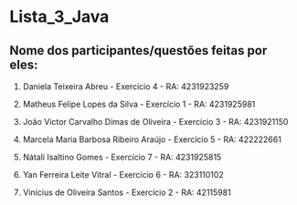 # Lista_3_Java
## Nome dos participantes/questões feitas por eles:

1. Daniela Teixeira Abreu - Exercício 4 - RA: 4231923259

2. Matheus Felipe Lopes da Silva  - Exercício 1  - RA: 4231925981

3. João Victor Carvalho Dimas de Oliveira  - Exercício 3 - RA: 4231921150

4. Marcela Maria Barbosa Ribeiro Araújo - Exercício 5 - RA: 422222661

5. Nátali Isaltino Gomes  - Exercício 7 - RA: 4231925815

6. Yan Ferreira Leite Vitral - Exercício 6 - RA: 323110102 

7. Vinicius de Oliveira Santos  - Exercício 2 - RA: 42115981
